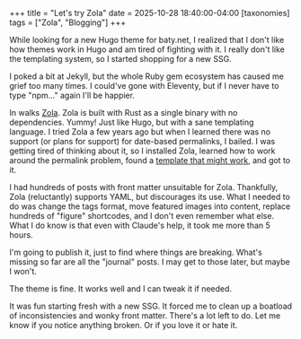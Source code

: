 +++
title = "Let's try Zola"
date = 2025-10-28 18:40:00-04:00
[taxonomies]
tags = ["Zola", "Blogging"]
+++

While looking for a new Hugo theme for baty.net, I realized that I don't like how themes work in Hugo and am tired of fighting with it. I really don't like the templating system, so I started shopping for a new SSG.

<!-- more -->

I poked a bit at Jekyll, but the whole Ruby gem ecosystem has caused me grief too many times. I could've gone with Eleventy, but if I never have to type "npm..." again I'll be happier.

In walks [Zola](https://getzola.com). Zola is built with Rust as a single binary with no dependencies. Yummy! Just like Hugo, but with a sane templating language. I tried Zola a few years ago but when I learned there was no support (or plans for support) for date-based permalinks, I bailed. I was getting tired of thinking about it, so I installed Zola, learned how to work around the permalink problem, found a [template that might work](https://github.com/welpo/tabi/), and got to it.

I had hundreds of posts with front matter unsuitable for Zola. Thankfully, Zola (reluctantly) supports YAML, but discourages its use. What I needed to do was change the tags format, move featured images into content, replace hundreds of "figure" shortcodes, and I don't even remember what else. What I do know is that even with Claude's help, it took me more than 5 hours.

I'm going to publish it, just to find where things are breaking. What's missing so far are all the "journal" posts. I may get to those later, but maybe I won't.

The theme is fine. It works well and I can tweak it if needed.

It was fun starting fresh with a new SSG. It forced me to clean up a boatload of inconsistencies and wonky front matter. There's a lot left to do. Let me know if you notice anything broken. Or if you love it or hate it.
